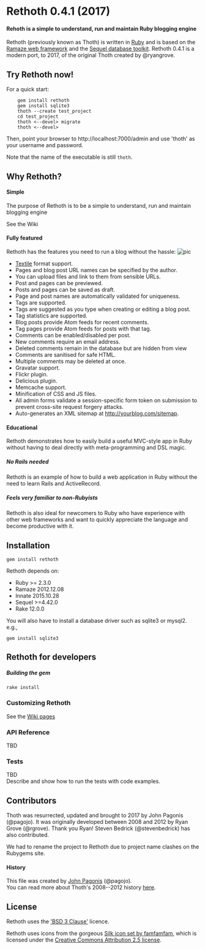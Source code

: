 # Rethoth 0.4.1 (2017)

#### Rehoth is a simple to understand, run and maintain Ruby blogging engine

Rethoth (previously known as Thoth) is written in [Ruby](https://www.ruby-lang.org) and is based on the [Ramaze web framework](http://ramaze.net/) and the [Sequel database toolkit](http://sequel.jeremyevans.net/). Rethoth 0.4.1 is a modern port, to 2017, of the original Thoth created by @ryangrove.  

## Try Rethoth now!
For a quick start:
```
    gem install rethoth
    gem install sqlite3
	thoth --create test_project
	cd test_project
	thoth <--devel> migrate
	thoth <--devel>
```
Then, point your browser to http://localhost:7000/admin and use 'thoth' as your username and password.

Note that the name of the executable is still `thoth`.

## Why Rethoth?
#### Simple
The purpose of Rethoth is to be a simple to understand, run and maintain blogging engine

See the Wiki 
#### Fully featured
Rethoth has the features you need to run a blog without the hassle:
![pic](https://raw.githubusercontent.com/wiki/pagojo/rethoth/images/00_welcome.png)

* [Textile](https://www.promptworks.com/textile) format support.
* Pages and blog post URL names can be specified by the author.
* You can upload files and link to them from sensible URLs. 
* Post and pages can be previewed.
* Posts and pages can be saved as draft.
* Page and post names are automatically validated for uniqueness.
* Tags are supported.
* Tags are suggested as you type when creating or editing a blog post.
* Tag statistics are supported.
* Blog posts provide Atom feeds for recent comments.
* Tag pages provide Atom feeds for posts with that tag.
* Comments can be enabled/disabled per post.
* New comments require an email address.
* Deleted comments remain in the database but are hidden from view
* Comments are sanitised for safe HTML.
* Multiple comments may be deleted at once.
* Gravatar support.
* Flickr plugin.
* Delicious plugin.
* Memcache support.
* Minification of CSS and JS files.
* All admin forms validate a session-specific form token on submission to prevent cross-site request forgery attacks.
* Auto-generates an XML sitemap at http://yourblog.com/sitemap.

#### Educational  

Rethoth demonstrates how to easily build a useful MVC-style app in Ruby without having to deal directly with meta-programming and DSL magic. 

##### No Rails needed 
Rethoth is an example of how to build a web application in Ruby without the need to learn Rails and ActiveRecord. 

##### Feels very familiar to non-Rubyists
Rethoth is also ideal for newcomers to Ruby who have experience with other web frameworks and want to quickly appreciate the language and become productive with it.

## Installation
``` 
gem install rethoth
```
Rethoth depends on:
* Ruby >= 2.3.0
* Ramaze 2012.12.08
* Innate 2015.10.28
* Sequel >=4.42.0
* Rake 12.0.0

You will also have to install a database driver such as sqlite3 or mysql2.
e.g.,
```
gem install sqlite3
```

## Rethoth for developers
##### Building the gem
```
rake install
```

### Customizing Rethoth
See the [Wiki pages](https://github.com/pagojo/rethoth/wiki)

### API Reference
TBD

### Tests
TBD  
Describe and show how to run the tests with code examples.

## Contributors

Thoth was resurrected, updated and brought to 2017 by John Pagonis (@pagojo). It was originally developed between 2008 and 2012 by Ryan Grove (@rgrove). Thank you Ryan! Steven Bedrick (@stevenbedrick) has also contributed.

We had to rename the project to Rethoth due to project name clashes on the Rubygems site. 

#### History
This file was created by [John Pagonis](http://pagonis.org) (@pagojo).  
You can read more about Thoth's 2008--2012 history [here](/HISTORY).

## License
Rethoth uses the ['BSD 3 Clause'](/LICENCE) licence.

Rethoth uses icons from the gorgeous [Silk icon set by famfamfam](http://www.famfamfam.com/lab/icons/silk/), which is licensed under the [Creative Commons Attribution 2.5 license](http://creativecommons.org/licenses/by/2.5/).
